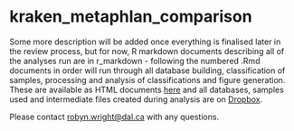# kraken_metaphlan_comparison

Some more description will be added once everything is finalised later in the review process, but for now, R markdown documents describing all of the analyses run are in r_markdown - following the numbered .Rmd documents in order will run through all database building, classification of samples, processing and analysis of classifications and figure generation. These are available as HTML documents [here](https://www.dropbox.com/sh/lvlz2wpsssvsrad/AAA48jOBHuwc5CBCO5_KUtvUa/R_code_markdown?dl=0&subfolder_nav_tracking=1) and all databases, samples used and intermediate files created during analysis are on [Dropbox](https://www.dropbox.com/sh/lvlz2wpsssvsrad/AAC-BkJja8LvlDoNDB4qgnHNa?dl=0). 

Please contact robyn.wright@dal.ca with any questions.
